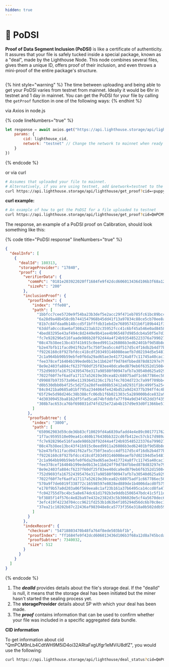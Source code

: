 ```yaml
---
hidden: true
---
```


# 📖 PoDSI

**Proof of Data Segment Inclusion (PoDSI)** is like a certificate of authenticity. It assures that your file is safely tucked inside a special package, known as a "deal", made by the Lighthouse Node. This node combines several files, gives them a unique ID, offers proof of their inclusion, and even throws a mini-proof of the entire package's structure.

<figure><picture><source srcset="../.gitbook/assets/Group 1707478178.png" media="(prefers-color-scheme: dark)"><img src="../.gitbook/assets/Api de.png" alt=""></picture><figcaption></figcaption></figure>

{% hint style="warning" %}
The time between uploading and being able to get your PoDSI varies from testnet from mainnet. Ideally it would be 6hr in testnet and 1 day in mainnet. You can get the PoDSI for your file by calling the `getProof` function in one of the following ways:
{% endhint %}

via Axios in node.js

{% code lineNumbers="true" %}
```javascript
let response = await axios.get("https://api.lighthouse.storage/api/lighthouse/get_proof", {
    params: {
        cid: lighthouse_cid,
        network: "testnet" // Change the network to mainnet when ready
    }
})
```
{% endcode %}

or via curl&#x20;

```bash
# Assumes that uploaded your file to mainnet.
# Alternatively, if you are using testnet, add &network=testnet to the end of the URL.
curl https://api.lighthouse.storage/api/lighthouse/get_proof?cid=<puppy_CID>
```

**curl example:**

```bash
# An example of how to get the PoDSI for a file uploaded to testnet
curl https://api.lighthouse.storage/api/lighthouse/get_proof?cid=QmPCM9nLb4CdtWH9M5iD4oi32ARtaFxgUfgr1eMViU8dfZ&network=testnet
```

The response, an example of a PoDSI proof on Calibration, should look something like this:

{% code title="PoDSI response" lineNumbers="true" %}
```json
{
  "dealInfo": [
    {
      "dealId": 180313,
      "storageProvider": "17840",
      "proof": {
        "verifierData": {
          "commPc": "0181e203922020ff1684fe9f42dcd606013436d106b3f68a12d8a745bcda239fff0c61a7cf8d00",
          "sizePc": "200"
        },
        "inclusionProof": {
          "proofIndex": {
            "index": "ffe08",
            "path": [
              "1bbfcc7cee5720e9f54ba23b3def5e2acc29f471eb785fc61bc89bcc85b86109",
              "6a28d9a48b458c0b7441547968b45dd41f13a97834c88ce5cb70ee8a4801511d",
              "81b7c84fdaa0b148ccd5f1bfffdb31ebd2e768957431b6f189b441f3ab1a9d28",
              "63ddfa0ccc8ae6af308a223ab32c35952fcc41c6bf45a546e0ad845861c8b000",
              "4bed83295e43af494c8d2449e9b41ee4b965487d985dcb4a50f5e7d3be672f3c",
              "fc7e928296e516faade986b28f92d44a4f24b935485223376a799027bc18f833",
              "08c47b38ee13bc43f41b915c0eed9911a26086b3ed62401bf9d58b8d19dff624",
              "b2e47bfb11facd941f62af5c750f3ea5cc4df517d5c4f16db2b4d77baec1a32f",
              "f9226160c8f927bfdcc418cdf203493146008eaefb7d02194d5e548189005108",
              "2c1a964bb90b59ebfe0f6da29ad65ae3e417724a8f7c11745a40cac1e5e74011",
              "fee378cef16404b199ede0b13e11b624ff9d784fbbed878d83297e795e024f02",
              "8e9e2403fa884cf6237f60df25f83ee40dca9ed879eb6f6352d15084f5ad0d3f",
              "752d9693fa167524395476e317a98580f00947afb7a30540d625a9291cc12a07",
              "7022f60f7ef6adfa17117a52619e30cea82c68075adf1c667786ec506eef2d19",
              "d99887b973573a96e11393645236c17b1f4c7034d723c7a99f709bb4da61162b",
              "d0b530dbb0b4f25c5d2f2a28dfee808b53412a02931f18c499f5a254086b1326",
              "84c0421ba0685a01bf795a2344064fe424bd52a9d24377b394ff4c4b4568e811",
              "65f29e5d98d246c38b388cfc06db1f6b021303c5a289000bdce832a9c3ec421c",
              "4d30309453ba8162df5fad5ca674bfddbfa77f04a9d34f452dd3f435d1548220",
              "308b7ac653ca76bf698031d74fd325e72ab4b157d9e93d0f1366be5103f05422"
            ]
          },
          "proofSubtree": {
            "index": "3800",
            "path": [
              "650962983d59cde36b83cf10029fd4a6839afadd4e4e89c001771762252c9b10",
              "1f7ac9595510e09ea41c460b176430bb322cd6fb412ec57cb17d989a4310372f",
              "fc7e928296e516faade986b28f92d44a4f24b935485223376a799027bc18f833",
              "08c47b38ee13bc43f41b915c0eed9911a26086b3ed62401bf9d58b8d19dff624",
              "b2e47bfb11facd941f62af5c750f3ea5cc4df517d5c4f16db2b4d77baec1a32f",
              "f9226160c8f927bfdcc418cdf203493146008eaefb7d02194d5e548189005108",
              "2c1a964bb90b59ebfe0f6da29ad65ae3e417724a8f7c11745a40cac1e5e74011",
              "fee378cef16404b199ede0b13e11b624ff9d784fbbed878d83297e795e024f02",
              "8e9e2403fa884cf6237f60df25f83ee40dca9ed879eb6f6352d15084f5ad0d3f",
              "752d9693fa167524395476e317a98580f00947afb7a30540d625a9291cc12a07",
              "7022f60f7ef6adfa17117a52619e30cea82c68075adf1c667786ec506eef2d19",
              "570a9f7de6019f338772c16598597e8028ed889de1b4006dacd0f575312e5a25",
              "e178f9b57a0d203a06f569eea8c1af23b161a37b6495ca14ccd8fa474fa99113",
              "fc042755d7bc4bc5a8e674dc61d1792b3e9ddb1506547bdc41c5f11dee3fbc18",
              "bf3885f14f576c4e82ba97e432e2382d3c5b306020e5cf4a5670dec62cd59b37",
              "3efc419f4223d704ccc9621fd253b1d63b4f105294d56dc6b70c8ec140cd9f03",
              "37ea21c10202b87c22436af983948e8ca5773f356e318a0b502ddb5968074a04"
            ]
          }
        },
        "indexRecord": {
          "checksum": "54718803470b48fa764f8ede503bbf1b",
          "proofIndex": "ff1684fe9f42dcd606013436d106b3f68a12d8a745bcda239fff0c61a7cf8d00",
          "proofSubtree": 7340032,
          "size": 512
        }
      }
    }
  ]
}
```
{% endcode %}

1. The _**dealId**_ provides details about the file's storage deal. If the "dealId" is null, it means that the storage deal has been initiated but the miner hasn't started the sealing process yet.
2. The **storageProvider** details about SP with which your deal has been made.
3. The _**proof**_ contains information that can be used to confirm whether your file was included in a specific aggregated data bundle.



**CID information**

To get information about cid "QmPCM9nLb4CdtWH9M5iD4oi32ARtaFxgUfgr1eMViU8dfZ", you would use the following:

```bash
curl https://api.lighthouse.storage/api/lighthouse/deal_status?cid=QmPCM9nLb4CdtWH9M5iD4oi32ARtaFxgUfgr1eMViU8dfZ
```
